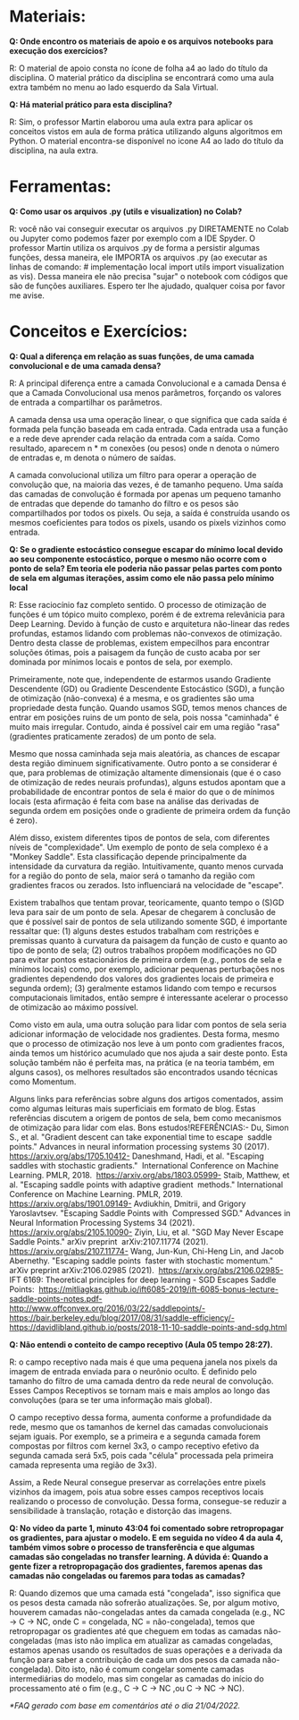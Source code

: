 # **Materiais:**

**Q: Onde encontro os materiais de apoio e os arquivos notebooks para execução dos exercícios?**

R: O material de apoio consta no ícone de folha a4 ao lado do título da disciplina. O material prático da disciplina se encontrará como uma aula extra também no menu ao lado esquerdo da Sala Virtual.

**Q: Há material prático para esta disciplina?**

R: Sim, o professor Martin elaborou uma aula extra para aplicar os conceitos vistos em aula de forma prática utilizando alguns algoritmos em Python. O material encontra-se disponível no icone A4 ao lado do título da disciplina, na aula extra.

# **Ferramentas:**

**Q: Como usar os arquivos .py (utils e visualization) no Colab?**

R: você não vai conseguir executar os arquivos .py DIRETAMENTE no Colab ou Jupyter como podemos fazer por exemplo com a IDE Spyder. O professor Martin utiliza os arquivos .py de forma a persistir algumas funções, dessa maneira, ele IMPORTA os arquivos .py (ao executar as linhas de comando: # implementação local
import utils
import visualization as vis). Dessa maneira ele não precisa "sujar" o notebook com códigos que são de funções auxiliares. Espero ter lhe ajudado, qualquer coisa por favor me avise.

# **Conceitos e Exercícios:**

**Q: Qual a diferença em relação as suas funções, de uma camada convolucional e de uma camada densa?**

R: A principal diferença entre a camada Convolucional e a camada Densa é que a Camada Convolucional usa menos parâmetros, forçando os valores de entrada a compartilhar os parâmetros.

A camada densa usa uma operação linear, o que significa que cada saída é formada pela função baseada em cada entrada. Cada entrada usa a função e a rede deve aprender cada relação da entrada com a saída. Como resultado, aparecem n * m conexões (ou pesos) onde n denota o número de entradas e, m denota o número de saídas.

A camada convolucional utiliza um filtro para operar a operação de convolução que, na maioria das vezes, é de tamanho pequeno. Uma saída das camadas de convolução é formada por apenas um pequeno tamanho de entradas que depende do tamanho do filtro e os pesos são compartilhados por todos os pixels. Ou seja, a saída é construída usando os mesmos coeficientes para todos os pixels, usando os pixels vizinhos como entrada.

**Q: Se o gradiente estocástico consegue escapar do mínimo local devido ao seu componente estocástico, porque o mesmo não ocorre com o ponto de sela? Em teoria ele poderia não passar pelas partes com ponto de sela em algumas iterações, assim como ele não passa pelo mínimo local**

R: Esse raciocínio faz completo sentido. O processo de otimização de funções é um tópico muito complexo, porém é de extrema relevânicia para Deep Learning. Devido à função de custo e arquitetura não-linear das redes profundas, estamos lidando com problemas não-convexos de otimização. Dentro desta classe de problemas, existem empecilhos para encontrar soluções ótimas, pois a paisagem da função de custo acaba por ser dominada por mínimos locais e pontos de sela, por exemplo.

Primeiramente, note que, independente de estarmos usando Gradiente Descendente (GD) ou Gradiente Descendente Estocástico (SGD), a função de otimização (não-convexa) é a mesma, e os gradientes são uma propriedade desta função. Quando usamos SGD, temos menos chances de entrar em posições ruins de um ponto de sela, pois nossa "caminhada" é muito mais irregular. Contudo, ainda é possível cair em uma região "rasa" (gradientes praticamente zerados) de um ponto de sela. 

Mesmo que nossa caminhada seja mais aleatória, as chances de escapar desta região diminuem significativamente. Outro ponto a se considerar é que, para problemas de otimização altamente dimensionais (que é o caso de otimização de redes neurais profundas), alguns estudos apontam que a probabilidade de encontrar pontos de sela é maior do que o de mínimos locais (esta afirmação é feita com base na análise das derivadas de segunda ordem em posições onde o gradiente de primeira ordem da função é zero). 

Além disso, existem diferentes tipos de pontos de sela, com diferentes níveis de "complexidade". Um exemplo de ponto de sela complexo é a "Monkey Saddle". Esta classificação depende principalmente da intensidade da curvatura da região. Intuitivamente, quanto menos curvada for a região do ponto de sela, maior será o tamanho da região com gradientes fracos ou zerados. Isto influenciará na velocidade de "escape". 

Existem trabalhos que tentam provar, teoricamente, quanto tempo o (S)GD leva para sair de um ponto de sela. Apesar de chegarem à conclusão de que é possível sair de pontos de sela utilizando somente SGD, é importante ressaltar que: (1) alguns destes estudos trabalham com restrições e premissas quanto à curvatura da paisagem da função de custo e quanto ao tipo de ponto de sela; (2) outros trabalhos propõem modificações no GD para evitar pontos estacionários de primeira ordem (e.g., pontos de sela e mínimos locais) como, por exemplo, adicionar pequenas perturbações nos gradientes dependendo dos valores dos gradientes locais de primeira e segunda ordem); (3) geralmente estamos lidando com tempo e recursos computacionais limitados, então sempre é interessante acelerar o processo de otimizacão ao máximo possível.

Como visto em aula, uma outra solução para lidar com pontos de sela seria adicionar informação de velocidade nos gradientes. Desta forma, mesmo que o processo de otimização nos leve à um ponto com gradientes fracos, ainda temos um histórico acumulado que nos ajuda a sair deste ponto. Esta solução também não é perfeita mas, na prática (e na teoria também, em alguns casos), os melhores resultados são encontrados usando técnicas como Momentum.

Alguns links para referências sobre alguns dos artigos comentados, assim como algumas leituras mais superficiais em formato de blog. Estas referências discutem a origem de pontos de sela, bem como mecanismos de otimização para lidar com elas. Bons estudos!REFERÊNCIAS:- Du, Simon S., et al. "Gradient descent can take exponential time to escape  saddle points." Advances in neural information processing systems 30 (2017).  https://arxiv.org/abs/1705.10412- Daneshmand, Hadi, et al. "Escaping saddles with stochastic gradients."  International Conference on Machine Learning. PMLR, 2018.  https://arxiv.org/abs/1803.05999- Staib, Matthew, et al. "Escaping saddle points with adaptive gradient  methods." International Conference on Machine Learning. PMLR, 2019.  https://arxiv.org/abs/1901.09149- Avdiukhin, Dmitrii, and Grigory Yaroslavtsev. "Escaping Saddle Points with  Compressed SGD." Advances in Neural Information Processing Systems 34 (2021).  https://arxiv.org/abs/2105.10090- Ziyin, Liu, et al. "SGD May Never Escape Saddle Points." arXiv preprint  arXiv:2107.11774 (2021).  https://arxiv.org/abs/2107.11774- Wang, Jun-Kun, Chi-Heng Lin, and Jacob Abernethy. "Escaping saddle points  faster with stochastic momentum." arXiv preprint arXiv:2106.02985 (2021).  https://arxiv.org/abs/2106.02985- IFT 6169: Theoretical principles for deep learning - SGD Escapes Saddle  Points:  https://mitliagkas.github.io/ift6085-2019/ift-6085-bonus-lecture-saddle-points-notes.pdf- http://www.offconvex.org/2016/03/22/saddlepoints/- https://bair.berkeley.edu/blog/2017/08/31/saddle-efficiency/- https://davidlibland.github.io/posts/2018-11-10-saddle-points-and-sdg.html

**Q: Não entendi o conteito de campo receptivo (Aula 05 tempo 28:27).**

R: o campo receptivo nada mais é que uma pequena janela nos pixels da imagem de entrada enviada para o neurônio oculto. É definido pelo tamanho do filtro de uma camada dentro da rede neural de convolução. Esses Campos Receptivos se tornam mais e mais amplos ao longo das convoluções (para se ter uma informação mais global).

O campo receptivo dessa forma, aumenta conforme a profundidade da rede, mesmo que os tamanhos de kernel das camadas convolucionais sejam iguais. Por exemplo, se a primeira e a segunda camada forem compostas por filtros com kernel 3x3, o campo receptivo efetivo da segunda camada será 5x5, pois cada "célula" processada pela primeira camada representa uma região de 3x3).

Assim, a Rede Neural consegue preservar as correlações entre pixels vizinhos da imagem, pois atua sobre esses campos receptivos locais realizando o processo de convolução. Dessa forma, consegue-se reduzir a sensibilidade à translação, rotação e distorção das imagens.

**Q: No vídeo da parte 1, minuto 43:04 foi comentado sobre retropropagar os gradientes, para ajustar o modelo. E em seguida no vídeo 4 da aula 4, também vimos sobre o processo de transferência e que algumas camadas são congeladas no transfer learning. A dúvida é: Quando a gente fizer a retropropagação dos gradientes, faremos apenas das camadas não congeladas ou faremos para todas as camadas?**

R: Quando dizemos que uma camada está "congelada", isso significa que os pesos desta camada não sofrerão atualizações. Se, por algum motivo, houverem camadas não-congeladas antes da camada congelada (e.g., NC -> C -> NC, onde C = congelada, NC = não-congelada), temos que retropropagar os gradientes até que cheguem em todas as camadas não-congeladas (mas isto não implica em atualizar as camadas congeladas, estamos apenas usando os resultados de suas operações e a derivada da função para saber a contribuição de cada um dos pesos da camada não-congelada). Dito isto, não é comum congelar somente camadas intermediárias do modelo, mas sim congelar as camadas do início do processamento até o fim (e.g., C -> C -> NC ,ou C -> NC -> NC).

_\*FAQ gerado com base em comentários até o dia 21/04/2022._
